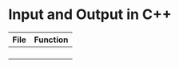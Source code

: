 # Input and Output in C++


| File | Function | 
| ---- | -------- |
|  |  |
|  |  |
|  |  |
|  |  |
